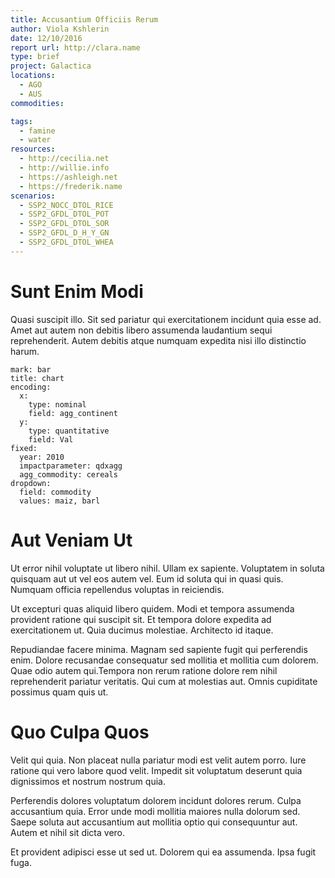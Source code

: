 ```yaml
---
title: Accusantium Officiis Rerum
author: Viola Kshlerin
date: 12/10/2016
report url: http://clara.name
type: brief
project: Galactica
locations:
  - AGO
  - AUS
commodities:

tags:
  - famine
  - water
resources:
  - http://cecilia.net
  - http://willie.info
  - https://ashleigh.net
  - https://frederik.name
scenarios:
  - SSP2_NOCC_DTOL_RICE
  - SSP2_GFDL_DTOL_POT
  - SSP2_GFDL_DTOL_SOR
  - SSP2_GFDL_D_H_Y_GN
  - SSP2_GFDL_DTOL_WHEA
---
```

# Sunt Enim Modi
Quasi suscipit illo. Sit sed pariatur qui exercitationem incidunt quia esse ad. Amet aut autem non debitis libero assumenda laudantium sequi reprehenderit. Autem debitis atque numquam expedita nisi illo distinctio harum.

```vis
mark: bar
title: chart
encoding:
  x:
    type: nominal
    field: agg_continent
  y:
    type: quantitative
    field: Val
fixed:
  year: 2010
  impactparameter: qdxagg
  agg_commodity: cereals
dropdown:
  field: commodity
  values: maiz, barl
```

# Aut Veniam Ut
Ut error nihil voluptate ut libero nihil. Ullam ex sapiente. Voluptatem in soluta quisquam aut ut vel eos autem vel. Eum id soluta qui in quasi quis. Numquam officia repellendus voluptas in reiciendis.
 Ut excepturi quas aliquid libero quidem. Modi et tempora assumenda provident ratione qui suscipit sit. Et tempora dolore expedita ad exercitationem ut. Quia ducimus molestiae. Architecto id itaque.
 Repudiandae facere minima. Magnam sed sapiente fugit qui perferendis enim. Dolore recusandae consequatur sed mollitia et mollitia cum dolorem. Quae odio autem qui.Tempora non rerum ratione dolore rem nihil reprehenderit pariatur veritatis. Qui cum at molestias aut. Omnis cupiditate possimus quam quis ut.

# Quo Culpa Quos
Velit qui quia. Non placeat nulla pariatur modi est velit autem porro. Iure ratione qui vero labore quod velit. Impedit sit voluptatum deserunt quia dignissimos et nostrum nostrum quia.
 Perferendis dolores voluptatum dolorem incidunt dolores rerum. Culpa accusantium quia. Error unde modi mollitia maiores nulla dolorum sed. Saepe soluta aut accusantium aut mollitia optio qui consequuntur aut. Autem et nihil sit dicta vero.
 Et provident adipisci esse ut sed ut. Dolorem qui ea assumenda. Ipsa fugit fuga.
